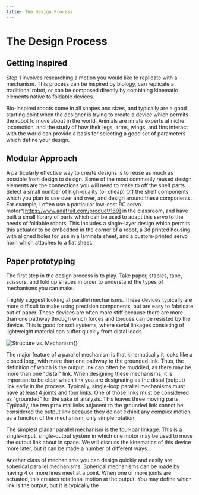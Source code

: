 ```yaml
---
title: The Design Process
---
```


# The Design Process

## Getting Inspired

Step 1 involves researching a motion you would like to replicate with a mechanism. This process can be inspired by biology, can replicate a traditional robot, or can be composed directly by combining kinematic elements native to foldable devices.

Bio-inspired robots come in all shapes and sizes, and typically are a good starting point when the designer is trying to create a device which permits the robot to move about in the world. Animals are innate experts at niche locomotion, and the study of how their legs, arms, wings, and fins interact with the world can provide a basis for selecting a good set of parameters which define your design.

## Modular Approach

A particularly effective way to create designs is to reuse as much as possible from design to design. Some of the most commonly reused design elements are the connections you will need to make to off the shelf parts.  Select a small number of high-quality (or cheap) Off the shelf components which you plan to use over and over, and design around these components.  For example, I often use a particular low-cost RC servo motor^[https://www.adafruit.com/product/169] in the classroom, and have built a small library of parts which can be used to adapt this servo to the needs of foldable robots.  This includes a single-layer design which permits this actuator to be embedded in the corner of a robot, a 3d printed housing with aligned holes for use in a laminate sheet, and  a custom-printed servo horn which attaches to a flat sheet.  
<!-- TODO: Move somewhere else
![TODO: Caption](../figures/design/foldable_holder.png){} -->

<!--![Servo Adapter](../sketches/servo_adapter.png)-->

## Paper prototyping

The first step in the design process is to play.  Take paper, staples, tape, scissors, and fold up shapes in order to understand the types of mechanisms you can make.  

I highly suggest looking at parallel mechanisms.  These devices typically are more difficult to make using precision components, but are easy to fabricate out of paper.  These devices are often more stiff because there are more than one pathway through which forces and torques can be resisted by the device.  This is good for soft systems, where serial linkages consisting of lightweight material can suffer quickly from distal loads.

![Structure vs. Mechanism](../figures/structure_vs_mechanism.png){}

The major feature of a parallel mechanism is that kinematically it looks like a closed loop, with more than one pathway to the grounded link.  Thus, the definition of which is the output link can often be muddied, as there may be more than one "distal" link.  When designing these mechanisms, it is important to be clear which link you are designating as the distal (output)  link early in the process.  Typically, single-loop parallel mechanisms must have at least 4 joints and four links.  One of those links must be considered as "grounded" for the sake of analysis.  This leaves three moving parts.  Typically, the two proximal links adjacent to the grounded link cannot be considered the output link because they do not exhibit any complex motion as a funciton of the mechanism, only simple rotation.

The simplest planar parallel mechanism is the four-bar linkage.  This is a single-input, single-output system in which one motor may be used to move the output link about in space.  We will discuss the kinematics of this device more later, but it can be made a number of different ways.  

Another class of mechanisms you can design quickly and easily are spherical parallel mechanisms.  Spherical mechanisms can be made by having 4 or more lines meet at a point.  When one or more joints are actuated, this creates rotational motion at the output.  You may define which link is the output, but it is typically the 

<!--
## Draw your kinematics

This will be covered in chapter X

## Plot your motion

This is covered in chapter X

## Estimate your forces

This is covered in chapter X

## Select a Motor

This is covered in chapter X

## Compute the Manufacturing

## Make it

## Instrument and program your Robot

## Refine it

### Stiffness

### Dynamics



-->